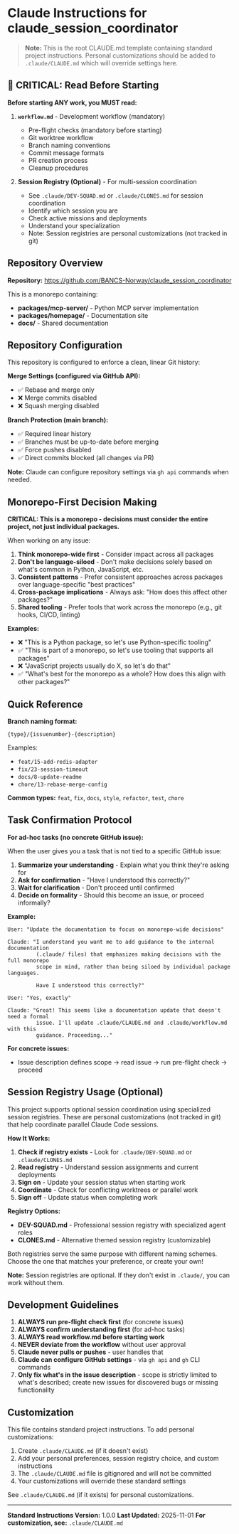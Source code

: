 # Claude Instructions for claude_session_coordinator

> **Note:** This is the root CLAUDE.md template containing standard project instructions. Personal customizations should be added to `.claude/CLAUDE.md` which will override settings here.

## 🚨 CRITICAL: Read Before Starting

**Before starting ANY work, you MUST read:**

1. **`workflow.md`** - Development workflow (mandatory)
   - Pre-flight checks (mandatory before starting)
   - Git worktree workflow
   - Branch naming conventions
   - Commit message formats
   - PR creation process
   - Cleanup procedures

2. **Session Registry (Optional)** - For multi-session coordination
   - See `.claude/DEV-SQUAD.md` or `.claude/CLONES.md` for session coordination
   - Identify which session you are
   - Check active missions and deployments
   - Understand your specialization
   - Note: Session registries are personal customizations (not tracked in git)

## Repository Overview

**Repository:** https://github.com/BANCS-Norway/claude_session_coordinator

This is a monorepo containing:
- **packages/mcp-server/** - Python MCP server implementation
- **packages/homepage/** - Documentation site
- **docs/** - Shared documentation

## Repository Configuration

This repository is configured to enforce a clean, linear Git history:

**Merge Settings (configured via GitHub API):**
- ✅ Rebase and merge only
- ❌ Merge commits disabled
- ❌ Squash merging disabled

**Branch Protection (main branch):**
- ✅ Required linear history
- ✅ Branches must be up-to-date before merging
- ✅ Force pushes disabled
- ✅ Direct commits blocked (all changes via PR)

**Note:** Claude can configure repository settings via `gh api` commands when needed.

## Monorepo-First Decision Making

**CRITICAL: This is a monorepo - decisions must consider the entire project, not just individual packages.**

When working on any issue:

1. **Think monorepo-wide first** - Consider impact across all packages
2. **Don't be language-siloed** - Don't make decisions solely based on what's common in Python, JavaScript, etc.
3. **Consistent patterns** - Prefer consistent approaches across packages over language-specific "best practices"
4. **Cross-package implications** - Always ask: "How does this affect other packages?"
5. **Shared tooling** - Prefer tools that work across the monorepo (e.g., git hooks, CI/CD, linting)

**Examples:**
- ❌ "This is a Python package, so let's use Python-specific tooling"
- ✅ "This is part of a monorepo, so let's use tooling that supports all packages"
- ❌ "JavaScript projects usually do X, so let's do that"
- ✅ "What's best for the monorepo as a whole? How does this align with other packages?"

## Quick Reference

**Branch naming format:**
```
{type}/{issuenumber}-{description}
```

Examples:
- `feat/15-add-redis-adapter`
- `fix/23-session-timeout`
- `docs/8-update-readme`
- `chore/13-rebase-merge-config`

**Common types:** `feat`, `fix`, `docs`, `style`, `refactor`, `test`, `chore`

## Task Confirmation Protocol

**For ad-hoc tasks (no concrete GitHub issue):**

When the user gives you a task that is not tied to a specific GitHub issue:

1. **Summarize your understanding** - Explain what you think they're asking for
2. **Ask for confirmation** - "Have I understood this correctly?"
3. **Wait for clarification** - Don't proceed until confirmed
4. **Decide on formality** - Should this become an issue, or proceed informally?

**Example:**
```
User: "Update the documentation to focus on monorepo-wide decisions"

Claude: "I understand you want me to add guidance to the internal documentation
         (.claude/ files) that emphasizes making decisions with the full monorepo
         scope in mind, rather than being siloed by individual package languages.

         Have I understood this correctly?"

User: "Yes, exactly"

Claude: "Great! This seems like a documentation update that doesn't need a formal
         issue. I'll update .claude/CLAUDE.md and .claude/workflow.md with this
         guidance. Proceeding..."
```

**For concrete issues:**
- Issue description defines scope → read issue → run pre-flight check → proceed

## Session Registry Usage (Optional)

This project supports optional session coordination using specialized session registries. These are personal customizations (not tracked in git) that help coordinate parallel Claude Code sessions.

**How It Works:**

1. **Check if registry exists** - Look for `.claude/DEV-SQUAD.md` or `.claude/CLONES.md`
2. **Read registry** - Understand session assignments and current deployments
3. **Sign on** - Update your session status when starting work
4. **Coordinate** - Check for conflicting worktrees or parallel work
5. **Sign off** - Update status when completing work

**Registry Options:**

- **DEV-SQUAD.md** - Professional session registry with specialized agent roles
- **CLONES.md** - Alternative themed session registry (customizable)

Both registries serve the same purpose with different naming schemes. Choose the one that matches your preference, or create your own!

**Note:** Session registries are optional. If they don't exist in `.claude/`, you can work without them.

## Development Guidelines

1. **ALWAYS run pre-flight check first** (for concrete issues)
2. **ALWAYS confirm understanding first** (for ad-hoc tasks)
3. **ALWAYS read workflow.md before starting work**
4. **NEVER deviate from the workflow** without user approval
5. **Claude never pulls or pushes** - user handles that
6. **Claude can configure GitHub settings** - via `gh api` and `gh` CLI commands
7. **Only fix what's in the issue description** - scope is strictly limited to what's described; create new issues for discovered bugs or missing functionality

## Customization

This file contains standard project instructions. To add personal customizations:

1. Create `.claude/CLAUDE.md` (if it doesn't exist)
2. Add your personal preferences, session registry choice, and custom instructions
3. The `.claude/CLAUDE.md` file is gitignored and will not be committed
4. Your customizations will override these standard settings

See `.claude/CLAUDE.md` (if it exists) for personal customizations.

---

**Standard Instructions Version:** 1.0.0
**Last Updated:** 2025-11-01
**For customization, see:** `.claude/CLAUDE.md`
